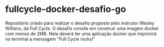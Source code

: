 # fullcycle-docker-desafio-go
Repositório criado para realizar o desafio proposto pelo instrutor Wesley Willians, da Full Cycle. O desafio consite em construir uma imagem docker com menos de 2MB. Nela deverá ter uma aplicação docker que imprimirá no terminal a mensagem "Full Cycle rocks!"
